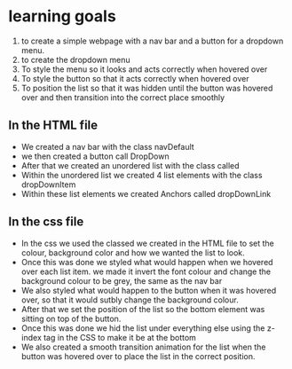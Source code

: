# learning goals
1. to create a simple webpage with a nav bar and a button for a dropdown menu.
2. to create the dropdown menu
3. To style the menu so it looks and acts correctly when hovered over
4. To style the button so that it acts correctly when hovered over
5. To position the list so that it was hidden until the button was hovered over and then transition into the correct place smoothly


## In the HTML file

* We created a nav bar with the class navDefault
* we then created a button call DropDown
* After that we created an unordered list with the class called 
* Within the unordered list we created 4 list elements with the class dropDownItem
* Within these list elements we created Anchors called dropDownLink

## In the css file
* In the css we used the classed we created in the HTML file to set the colour, background color and how we wanted the list to look.
* Once this was done we styled what would happen when we hovered over each list item. we made it invert the font colour and change the background colour to be grey, the same as the nav bar
* We also styled what would happen to the button when it was hovered over, so that it would sutbly change the background colour.
* After that we set the position of the list so the bottom element was sitting on top of the button.
* Once this was done we hid the list under everything else using the z-index tag in the CSS to make it be at the bottom
* We also created a smooth transition animation for the list when the button was hovered over to place the list in the correct position.